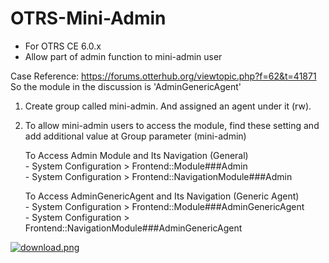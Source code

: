 # OTRS-Mini-Admin
- For OTRS CE 6.0.x
- Allow part of admin function to mini-admin user

Case Reference: https://forums.otterhub.org/viewtopic.php?f=62&t=41871  
So the module in the discussion is 'AdminGenericAgent'  

1. Create group called mini-admin. And assigned an agent under it (rw).

2. To allow mini-admin users to access the module, find these setting and add additional value at Group parameter (mini-admin)  
    
      To Access Admin Module and Its Navigation (General)  
              - System Configuration > Frontend::Module###Admin  
              - System Configuration > Frontend::NavigationModule###Admin  
            
      To Access AdminGenericAgent and Its Navigation (Generic Agent)  
              - System Configuration > Frontend::Module###AdminGenericAgent  
              - System Configuration > Frontend::NavigationModule###AdminGenericAgent  
          
  
[![download.png](https://i.postimg.cc/FKgqx6qs/download.png)](https://postimg.cc/FfzDrTN2)  